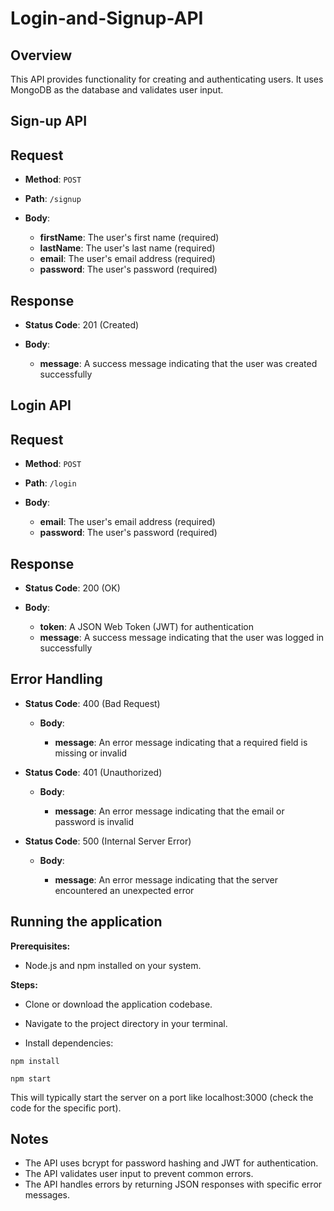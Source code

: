 # Login-and-Signup-API

## Overview

This API provides functionality for creating and authenticating users. It uses MongoDB as the database and validates user input.

## Sign-up API

## Request

- **Method**: `POST`
- **Path**: `/signup`
- **Body**:

  - **firstName**: The user's first name (required)
  - **lastName**: The user's last name (required)
  - **email**: The user's email address (required)
  - **password**: The user's password (required)

## Response

- **Status Code**: 201 (Created)
- **Body**:

  - **message**: A success message indicating that the user was created successfully

## Login API

## Request

- **Method**: `POST`
- **Path**: `/login`
- **Body**:

  - **email**: The user's email address (required)
  - **password**: The user's password (required)

## Response

- **Status Code**: 200 (OK)
- **Body**:

  - **token**: A JSON Web Token (JWT) for authentication
  - **message**: A success message indicating that the user was logged in successfully

## Error Handling

- **Status Code**: 400 (Bad Request)

  - **Body**:

    - **message**: An error message indicating that a required field is missing or invalid

- **Status Code**: 401 (Unauthorized)

  - **Body**:

    - **message**: An error message indicating that the email or password is invalid

- **Status Code**: 500 (Internal Server Error)

  - **Body**:

    - **message**: An error message indicating that the server encountered an unexpected error

## Running the application

**Prerequisites:**

- Node.js and npm installed on your system.

**Steps:**

- Clone or download the application codebase.

- Navigate to the project directory in your terminal.

- Install dependencies:

```
npm install
```

```
npm start
```

This will typically start the server on a port like localhost:3000 (check the code for the specific port).

## Notes

- The API uses bcrypt for password hashing and JWT for authentication.
- The API validates user input to prevent common errors.
- The API handles errors by returning JSON responses with specific error messages.
